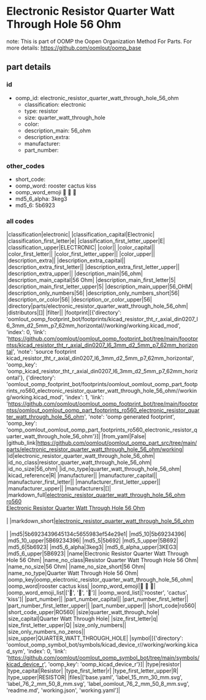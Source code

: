 # Electronic Resistor Quarter Watt Through Hole 56 Ohm  

note: This is part of OOMP the Oopen Organization Method For Parts. For more details: https://github.com/oomlout/oomp_base

##  part details





### id
* oomp_id: electronic_resistor_quarter_watt_through_hole_56_ohm
  * classification: electronic
  * type: resistor
  * size: quarter_watt_through_hole
  * color: 
  * description_main: 56_ohm
  * description_extra: 
  * manufacturer: 
  * part_number: 

### other_codes
* short_code: 
* oomp_word: rooster cactus kiss
* oomp_word_emoji :rooster: :cactus: :kiss:
* md5_6_alpha: 3keg3
* md5_6: 5b6923

### all codes 
|classification|electronic|
|classification_capital|Electronic|
|classification_first_letter|e|
|classification_first_letter_upper|E|
|classification_upper|ELECTRONIC|
|color||
|color_capital||
|color_first_letter||
|color_first_letter_upper||
|color_upper||
|description_extra||
|description_extra_capital||
|description_extra_first_letter||
|description_extra_first_letter_upper||
|description_extra_upper||
|description_main|56_ohm|
|description_main_capital|56 Ohm|
|description_main_first_letter|5|
|description_main_first_letter_upper|5|
|description_main_upper|56_OHM|
|description_only_numbers|56|
|description_only_numbers_short|56|
|description_or_color|56|
|description_or_color_upper|56|
|directory|parts/electronic_resistor_quarter_watt_through_hole_56_ohm|
|distributors|[]|
|filter||
|footprint|[{'directory': 'oomlout_oomp_footprint_bot/footprints/kicad_resistor_tht_r_axial_din0207_l6_3mm_d2_5mm_p7_62mm_horizontal//working/working.kicad_mod', 'index': 0, 'link': 'https://github.com/oomlout/oomlout_oomp_footprint_bot/tree/main/foootprntss/kicad_resistor_tht_r_axial_din0207_l6_3mm_d2_5mm_p7_62mm_horizontal', 'note': 'source footprint kicad_resistor_tht_r_axial_din0207_l6_3mm_d2_5mm_p7_62mm_horizontal', 'oomp_key': 'oomp_kicad_resistor_tht_r_axial_din0207_l6_3mm_d2_5mm_p7_62mm_horizontal'}, {'directory': 'oomlout_oomp_footprint_bot/footprints/oomlout_oomlout_oomp_part_footprints_ro560_electronic_resistor_quarter_watt_through_hole_56_ohm//working/working.kicad_mod', 'index': 1, 'link': 'https://github.com/oomlout/oomlout_oomp_footprint_bot/tree/main/foootprntss/oomlout_oomlout_oomp_part_footprints_ro560_electronic_resistor_quarter_watt_through_hole_56_ohm', 'note': 'oomp generated footprint', 'oomp_key': 'oomp_oomlout_oomlout_oomp_part_footprints_ro560_electronic_resistor_quarter_watt_through_hole_56_ohm'}]|
|from_yaml|False|
|github_link|https://github.com/oomlout/oomlout_oomp_part_src/tree/main/parts/electronic_resistor_quarter_watt_through_hole_56_ohm/working|
|id|electronic_resistor_quarter_watt_through_hole_56_ohm|
|id_no_class|resistor_quarter_watt_through_hole_56_ohm|
|id_no_size|56_ohm|
|id_no_type|quarter_watt_through_hole_56_ohm|
|kicad_reference|R|
|manufacturer||
|manufacturer_capital||
|manufacturer_first_letter||
|manufacturer_first_letter_upper||
|manufacturer_upper||
|manufacturers|[]|
|markdown_full|[electronic_resistor_quarter_watt_through_hole_56_ohm](https://github.com/oomlout/oomlout_oomp_part_src/tree/main/parts/electronic_resistor_quarter_watt_through_hole_56_ohm/working)<br>[ro560](https://github.com/oomlout/oomlout_oomp_part_src/tree/main/parts/electronic_resistor_quarter_watt_through_hole_56_ohm/working)<br>[Electronic Resistor Quarter Watt Through Hole 56 Ohm](https://github.com/oomlout/oomlout_oomp_part_src/tree/main/parts/electronic_resistor_quarter_watt_through_hole_56_ohm/working)<br><br>|
|markdown_short|[electronic_resistor_quarter_watt_through_hole_56_ohm](https://github.com/oomlout/oomlout_oomp_part_src/tree/main/parts/electronic_resistor_quarter_watt_through_hole_56_ohm/working)<br><br>|
|md5|5b6923439645134c5655983ef54e29e1|
|md5_10|5b69234396|
|md5_10_upper|5B69234396|
|md5_5|5b692|
|md5_5_upper|5B692|
|md5_6|5b6923|
|md5_6_alpha|3keg3|
|md5_6_alpha_upper|3KEG3|
|md5_6_upper|5B6923|
|name|Electronic Resistor Quarter Watt Through Hole 56 Ohm|
|name_no_class|Resistor Quarter Watt Through Hole 56 Ohm|
|name_no_size|56 Ohm|
|name_no_size_short|56 Ohm|
|name_no_type|Quarter Watt Through Hole 56 Ohm|
|oomp_key|oomp_electronic_resistor_quarter_watt_through_hole_56_ohm|
|oomp_word|rooster cactus kiss|
|oomp_word_emoji|:rooster: :cactus: :kiss:|
|oomp_word_emoji_list|[':rooster:', ':cactus:', ':kiss:']|
|oomp_word_list|['rooster', 'cactus', 'kiss']|
|part_number||
|part_number_capital||
|part_number_first_letter||
|part_number_first_letter_upper||
|part_number_upper||
|short_code|ro560|
|short_code_upper|RO560|
|size|quarter_watt_through_hole|
|size_capital|Quarter Watt Through Hole|
|size_first_letter|q|
|size_first_letter_upper|Q|
|size_only_numbers||
|size_only_numbers_no_zeros||
|size_upper|QUARTER_WATT_THROUGH_HOLE|
|symbol|[{'directory': 'oomlout_oomp_symbol_bot/symbols/kicad_device_r//working/working.kicad_sym', 'index': 0, 'link': 'https://github.com/oomlout/oomlout_oomp_symbol_bot/tree/main/symbols/kicad_device_r', 'oomp_key': 'oomp_kicad_device_r'}]|
|type|resistor|
|type_capital|Resistor|
|type_first_letter|r|
|type_first_letter_upper|R|
|type_upper|RESISTOR|
|files|['base.yaml', 'label_15_mm_30_mm.svg', 'label_76_2_mm_50_8_mm.svg', 'label_oomlout_76_2_mm_50_8_mm.svg', 'readme.md', 'working.json', 'working.yaml']|
